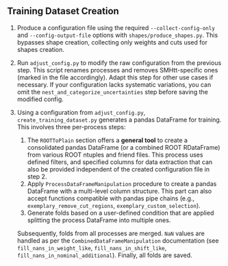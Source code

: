 ## Training Dataset Creation

  1. Produce a configuration file using the required `--collect-config-only` and `--config-output-file` options with `shapes/produce_shapes.py`. This bypasses shape creation, collecting only weights and cuts used for shapes creation.
  2. Run `adjust_config.py` to modify the raw configuration from the previous step. This script renames processes and removes SMHtt-specific ones (marked in the file accordingly). Adapt this step for other use cases if necessary. If your configuration lacks systematic variations, you can omit the `nest_and_categorize_uncertainties` step before saving the modified config.
  3. Using a configuration from `adjust_config.py`, `create_training_dataset.py` generates a pandas DataFrame for training. This involves three per-process steps:
     1. The `ROOTToPlain` section offers a **general tool** to create a consolidated pandas DataFrame (or a combined ROOT RDataFrame) from various ROOT ntuples and friend files. This process uses defined filters, and specified columns for data extraction that can also be provided independent of the created configuration file in step 2.
     2. Apply `ProcessDataFrameManipulation` procedure to create a pandas DataFrame with a multi-level column structure. This part can also accept functions compatible with pandas pipe chains (e.g., `exemplary_remove_cut_regions`, `exemplary_custom_selection`).
     3. Generate folds based on a user-defined condition that are applied splitting the process DataFrame into multiple ones.

      Subsequently, folds from all processes are merged. `NaN` values are handled as per the `CombinedDataFrameManipulation` documentation (see `fill_nans_in_weight_like`, `fill_nans_in_shift_like`, `fill_nans_in_nominal_additional`). Finally, all folds are saved.
